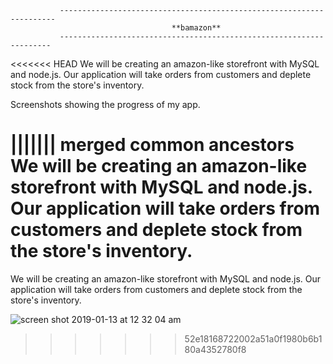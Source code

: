                ---------------------------------------------------------------------
                                        **bamazon**
               --------------------------------------------------------------------
<<<<<<< HEAD
 We will be creating an amazon-like storefront with MySQL and node.js. Our application will take orders from customers and deplete stock from the store's inventory.

 Screenshots showing the progress of my app.

 
||||||| merged common ancestors
 We will be creating an amazon-like storefront with MySQL and node.js. Our application will take orders from customers and deplete stock from the store's inventory.
=======
 We will be creating an amazon-like storefront with MySQL and node.js. Our application will take orders from customers and deplete stock from the store's inventory.
 
 ![screen shot 2019-01-13 at 12 32 04 am](https://user-images.githubusercontent.com/13372822/51085053-fedfd980-1701-11e9-8300-a16526bc2743.png)
>>>>>>> 52e18168722002a51a0f1980b6b180a4352780f8
